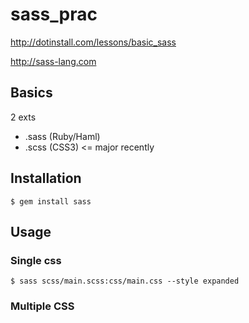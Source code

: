 sass_prac
===========

http://dotinstall.com/lessons/basic_sass

http://sass-lang.com

## Basics

2 exts

* .sass (Ruby/Haml)
* .scss (CSS3) <= major recently


## Installation

```
$ gem install sass
```

## Usage


### Single css

```
$ sass scss/main.scss:css/main.css --style expanded
```

### Multiple CSS
